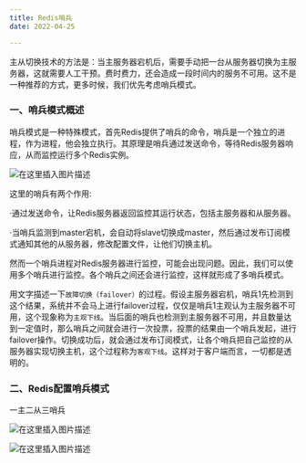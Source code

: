 ```yaml
---
title: Redis哨兵
date: 2022-04-25

---
```


主从切换技术的方法是：当主服务器宕机后，需要手动把一台从服务器切换为主服务器，这就需要人工干预。费时费力，还会造成一段时间内的服务不可用。这不是一种推荐的方式，更多时候，我们优先考虑哨兵模式。

### 一、哨兵模式概述

哨兵模式是一种特殊模式，首先Redis提供了哨兵的命令，哨兵是一个独立的进程，作为进程，他会独立执行。其原理是哨兵通过发送命令，等待Redis服务器响应，从而监控运行多个Redis实例。

![在这里插入图片描述](https://img-blog.csdnimg.cn/9e57dbe83f614ca68b79000c1a5fc47d.png)

这里的哨兵有两个作用:

·通过发送命令，让Redis服务器返回监控其运行状态，包括主服务器和从服务器。

·当哨兵监测到master宕机，会自动将slave切换成master，然后通过发布订阅模式通知其他的从服务器，修改配置文件，让他们切换主机。

然而一个哨兵进程对Redis服务器进行监控，可能会出现问题。因此，我们可以使用多个哨兵进行监控。各个哨兵之间还会进行监控，这样就形成了多哨兵模式。

用文字描述一下`故障切换（failover）`的过程。假设主服务器宕机，哨兵1先检测到这个结果，系统并不会马上进行failover过程，仅仅是哨兵1主观认为主服务器不可用，这个现象称为`主观下线`。当后面的哨兵也检测到主服务器不可用，并且数量达到一定值时，那么哨兵之间就会进行一次投票，投票的结果由一个哨兵发起，进行failover操作。切换成功后，就会通过发布订阅模式，让各个哨兵把自己监控的从服务器实现切换主机，这个过程称为`客观下线`。这样对于客户端而言，一切都是透明的。

### 二、Redis配置哨兵模式

一主二从三哨兵

![在这里插入图片描述](https://img-blog.csdnimg.cn/b9c65018660144db81dc8c3d4062e913.png)

![在这里插入图片描述](https://img-blog.csdnimg.cn/b1860e256ea14b238cf06581ae006a48.png)
